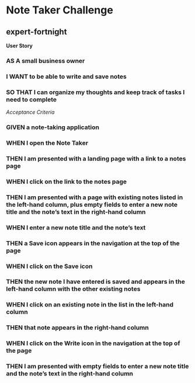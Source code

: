 # Note Taker Challenge
## expert-fortnight

**User Story**

### AS A small business owner
### I WANT to be able to write and save notes
### SO THAT I can organize my thoughts and keep track of tasks I need to complete

*Acceptance Criteria*

### GIVEN a note-taking application
### WHEN I open the Note Taker
### THEN I am presented with a landing page with a link to a notes page
### WHEN I click on the link to the notes page
### THEN I am presented with a page with existing notes listed in the left-hand column, plus empty fields to enter a new note title and the note’s text in the right-hand column
### WHEN I enter a new note title and the note’s text
### THEN a Save icon appears in the navigation at the top of the page
### WHEN I click on the Save icon
### THEN the new note I have entered is saved and appears in the left-hand column with the other existing notes
### WHEN I click on an existing note in the list in the left-hand column
### THEN that note appears in the right-hand column
### WHEN I click on the Write icon in the navigation at the top of the page
### THEN I am presented with empty fields to enter a new note title and the note’s text in the right-hand column
